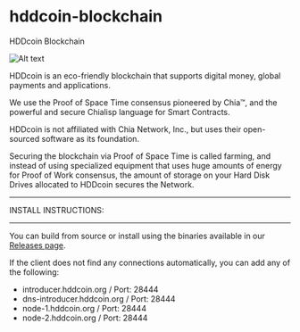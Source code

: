 # hddcoin-blockchain
 HDDcoin Blockchain

![Alt text](https://hddcoin.org/wp-content/uploads/2021/07/hdd_coin_logo_website_75.png)

HDDcoin is an eco-friendly blockchain that supports digital money, global payments and applications.

We use the Proof of Space Time consensus pioneered by Chia™, and the powerful and secure Chialisp language for Smart Contracts.

HDDcoin is not affiliated with Chia Network, Inc., but uses their open-sourced software as its foundation.

Securing the blockchain via Proof of Space Time is called farming, and instead of using specialized equipment that uses huge amounts of energy for Proof of Work consensus, the amount of storage on your Hard Disk Drives allocated to HDDcoin secures the Network.


***********************************************

INSTALL INSTRUCTIONS:

***********************************************

You can build from source or install using the binaries available in our [Releases page](https://github.com/HDDcoin-Network/hddcoin-blockchain/releases).

If the client does not find any connections automatically, you can add any of the following:

- introducer.hddcoin.org / Port: 28444
- dns-introducer.hddcoin.org / Port: 28444
-	node-1.hddcoin.org / Port: 28444
-	node-2.hddcoin.org / Port: 28444
